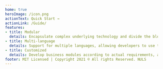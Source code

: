 ```yaml
---
home: true
heroImage: /icon.png
actionText: Quick Start →
actionLink: /Guide/
features:
- title: Modular
  details: Encapsulate complex underlying technology and divide the blockchain system into completely independent business modules
- title: Multi-language
  details: Support for multiple languages, allowing developers to use their own programming languages, lowering the development barrier
- title: Customized
  details: Develop business modules according to actual requirements, and integrate with the underlying block chain modules only by following the agreed communication protocol
footer: MIT Licensed | Copyright 2021 © All rights Reserved. NULS
---
```


